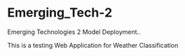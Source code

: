 # Emerging_Tech-2
Emerging Technologies 2 Model Deployment..

This is a testing Web Application for Weather Classification
